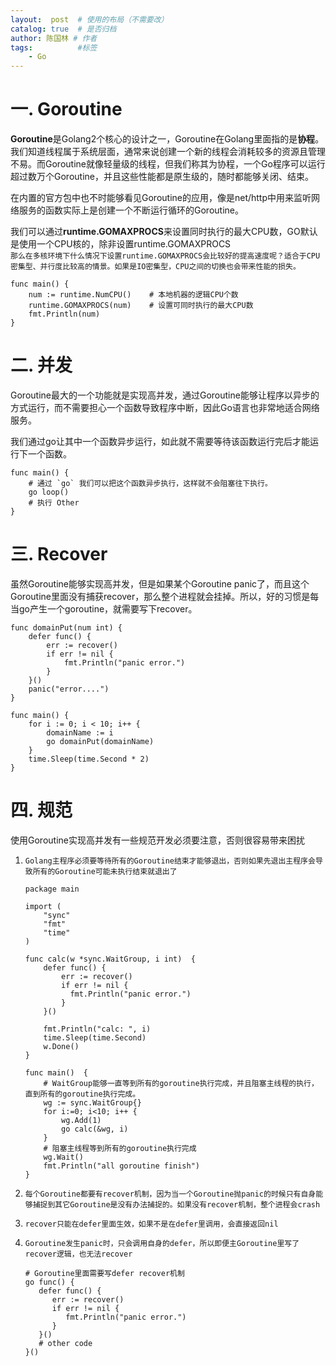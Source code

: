 ```yaml
---
layout:  post  # 使用的布局（不需要改）
catalog: true  # 是否归档
author: 陈国林 # 作者
tags:          #标签
    - Go
---
```


# 一. Goroutine
**Goroutine**是Golang2个核心的设计之一，Goroutine在Golang里面指的是**协程**。我们知道线程属于系统层面，通常来说创建一个新的线程会消耗较多的资源且管理不易。而Goroutine就像轻量级的线程，但我们称其为协程，一个Go程序可以运行超过数万个Goroutine，并且这些性能都是原生级的，随时都能够关闭、结束。

在内置的官方包中也不时能够看见Goroutine的应用，像是net/http中用来监听网络服务的函数实际上是创建一个不断运行循环的Goroutine。

我们可以通过**runtime.GOMAXPROCS**来设置同时执行的最大CPU数，GO默认是使用一个CPU核的，除非设置runtime.GOMAXPROCS  
`那么在多核环境下什么情况下设置runtime.GOMAXPROCS会比较好的提高速度呢？适合于CPU密集型、并行度比较高的情景。如果是IO密集型，CPU之间的切换也会带来性能的损失。`
```
func main() {
    num := runtime.NumCPU()    # 本地机器的逻辑CPU个数
    runtime.GOMAXPROCS(num)    # 设置可同时执行的最大CPU数
    fmt.Println(num)
}
```

# 二. 并发
Goroutine最大的一个功能就是实现高并发，通过Goroutine能够让程序以异步的方式运行，而不需要担心一个函数导致程序中断，因此Go语言也非常地适合网络服务。

我们通过go让其中一个函数异步运行，如此就不需要等待该函数运行完后才能运行下一个函数。
```
func main() {
    # 通过 `go` 我们可以把这个函数异步执行，这样就不会阻塞往下执行。
    go loop()
    # 执行 Other
}
```

# 三. Recover
虽然Goroutine能够实现高并发，但是如果某个Goroutine panic了，而且这个Goroutine里面没有捕获recover，那么整个进程就会挂掉。所以，好的习惯是每当go产生一个goroutine，就需要写下recover。
```
func domainPut(num int) {
    defer func() {
        err := recover()
        if err != nil {
            fmt.Println("panic error.")
        }
    }()
    panic("error....")
}

func main() {
    for i := 0; i < 10; i++ {
        domainName := i
        go domainPut(domainName)
    }
    time.Sleep(time.Second * 2)
}
```

# 四. 规范
使用Goroutine实现高并发有一些规范开发必须要注意，否则很容易带来困扰

1. `Golang主程序必须要等待所有的Goroutine结束才能够退出，否则如果先退出主程序会导致所有的Goroutine可能未执行结束就退出了`
   ```
   package main

   import (
       "sync"
       "fmt"
       "time"
   )

   func calc(w *sync.WaitGroup, i int)  {
       defer func() {
           err := recover()
           if err != nil {
             fmt.Println("panic error.")
           }
       }()
    
       fmt.Println("calc: ", i)
       time.Sleep(time.Second)
       w.Done()
   }

   func main()  {
       # WaitGroup能够一直等到所有的goroutine执行完成，并且阻塞主线程的执行，直到所有的goroutine执行完成。
       wg := sync.WaitGroup{}    
       for i:=0; i<10; i++ {
           wg.Add(1)
           go calc(&wg, i)
       }
       # 阻塞主线程等到所有的goroutine执行完成
       wg.Wait()
       fmt.Println("all goroutine finish")
   }
   ```

2. `每个Goroutine都要有recover机制，因为当一个Goroutine抛panic的时候只有自身能够捕捉到其它Goroutine是没有办法捕捉的。如果没有recover机制，整个进程会crash`
3. `recover只能在defer里面生效，如果不是在defer里调用，会直接返回nil`
4. `Goroutine发生panic时，只会调用自身的defer，所以即便主Goroutine里写了recover逻辑，也无法recover`
   ```
   # Goroutine里面需要写defer recover机制
   go func() {
      defer func() {
         err := recover()
         if err != nil {
            fmt.Println("panic error.")
         }
      }()
      # other code
   }()
   ```

